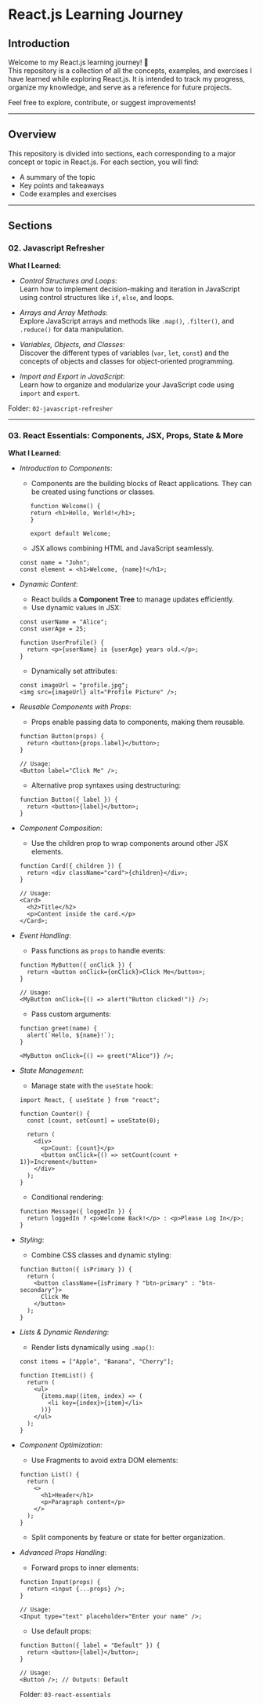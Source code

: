 # React.js Learning Journey 

## Introduction
Welcome to my React.js learning journey! 🚀</br>
This repository is a collection of all the concepts, examples, and exercises I have learned while exploring React.js. It is intended to track my progress, organize my knowledge, and serve as a reference for future projects.

Feel free to explore, contribute, or suggest improvements!

---

## Overview
This repository is divided into sections, each corresponding to a major concept or topic in React.js. For each section, you will find:

- A summary of the topic </br>
- Key points and takeaways </br>
- Code examples and exercises </br>

---

## Sections
### **02. Javascript Refresher**
**What I Learned:** 

- *Control Structures and Loops*:</br>
    Learn how to implement decision-making and iteration in JavaScript using control structures like `if`, `else`, and loops.

- *Arrays and Array Methods*:</br>
    Explore JavaScript arrays and methods like `.map()`, `.filter()`, and `.reduce()` for data manipulation.
  
- *Variables, Objects, and Classes*:</br>
   Discover the different types of variables (`var`, `let`, `const`) and the concepts of objects and classes for object-oriented programming.

- *Import and Export in JavaScript*:</br>
   Learn how to organize and modularize your JavaScript code using `import` and `export`.

Folder: `02-javascript-refresher`</br>

---

### **03. React Essentials: Components, JSX, Props, State & More**
**What I Learned:**

- *Introduction to Components*:
    * Components are the building blocks of React applications. They can be created using functions or classes.
   ```JSX
      function Welcome() {
      return <h1>Hello, World!</h1>;
      }
  
      export default Welcome;
     ```
   * JSX allows combining HTML and JavaScript seamlessly.
    ```JSX
    const name = "John";
    const element = <h1>Welcome, {name}!</h1>;
    ```

- *Dynamic Content*:
    * React builds a **Component Tree** to manage updates efficiently.
    * Use dynamic values in JSX:
    ```JSX
    const userName = "Alice";
    const userAge = 25;
    
    function UserProfile() {
      return <p>{userName} is {userAge} years old.</p>;
    }
    ```
    * Dynamically set attributes:
     ```JSX
     const imageUrl = "profile.jpg";
     <img src={imageUrl} alt="Profile Picture" />;
     ```
- *Reusable Components with Props*:
    * Props enable passing data to components, making them reusable.
    ```JSX
    function Button(props) {
      return <button>{props.label}</button>;
    }
    
    // Usage:
    <Button label="Click Me" />;
    ```

    * Alternative prop syntaxes using destructuring:
    ```JSX
    function Button({ label }) {
      return <button>{label}</button>;
    }
    ```

- *Component Composition*:
    * Use the children prop to wrap components around other JSX elements.
    ```JSX
    function Card({ children }) {
      return <div className="card">{children}</div>;
    }
    
    // Usage:
    <Card>
      <h2>Title</h2>
      <p>Content inside the card.</p>
    </Card>;
     ```

- *Event Handling*:
    * Pass functions as `props` to handle events:
    ```JSX
    function MyButton({ onClick }) {
      return <button onClick={onClick}>Click Me</button>;
    }
    
    // Usage:
    <MyButton onClick={() => alert("Button clicked!")} />;
    ```
    * Pass custom arguments:
    ```JSX
    function greet(name) {
      alert(`Hello, ${name}!`);
    }
    
    <MyButton onClick={() => greet("Alice")} />;
    ```
- *State Management*:
    * Manage state with the `useState` hook:
    ```JSX
    import React, { useState } from "react";
    
    function Counter() {
      const [count, setCount] = useState(0);
    
      return (
        <div>
          <p>Count: {count}</p>
          <button onClick={() => setCount(count + 1)}>Increment</button>
        </div>
      );
    }
    ```
    * Conditional rendering:
    ```JSX
    function Message({ loggedIn }) {
      return loggedIn ? <p>Welcome Back!</p> : <p>Please Log In</p>;
    }
    ```
- *Styling*:
    * Combine CSS classes and dynamic styling:
    ```JSX
    function Button({ isPrimary }) {
      return (
        <button className={isPrimary ? "btn-primary" : "btn-secondary"}>
          Click Me
        </button>
      );
    }
    ```
- *Lists & Dynamic Rendering*:
    * Render lists dynamically using `.map()`:
    ```JSX
    const items = ["Apple", "Banana", "Cherry"];
    
    function ItemList() {
      return (
        <ul>
          {items.map((item, index) => (
            <li key={index}>{item}</li>
          ))}
        </ul>
      );
    }
    ```
- *Component Optimization*:
    * Use Fragments to avoid extra DOM elements:
    ```JSX
    function List() {
      return (
        <>
          <h1>Header</h1>
          <p>Paragraph content</p>
        </>
      );
    }
    ```
    * Split components by feature or state for better organization.


- *Advanced Props Handling*:
    * Forward props to inner elements:
    ```JSX
    function Input(props) {
      return <input {...props} />;
    }
    
    // Usage:
    <Input type="text" placeholder="Enter your name" />;
    ```
    * Use default props:
    ```JSX
    function Button({ label = "Default" }) {
      return <button>{label}</button>;
    }
    
    // Usage:
    <Button />; // Outputs: Default
    ```

    Folder: `03-react-essentials`</br>






